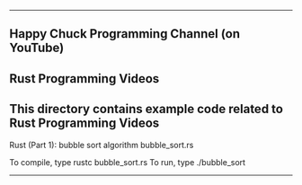 -----------------------------------------------------------------------------------
Happy Chuck Programming Channel (on YouTube)
-----------------------------------------------------------------------------------
Rust Programming Videos 
-----------------------------------------------------------------------------------
This directory contains example code related to Rust Programming Videos 
-----------------------------------------------------------------------------------

Rust (Part 1): bubble sort algorithm
bubble_sort.rs 

To compile, type
rustc bubble_sort.rs 
To run, type
./bubble_sort

-------------------------------
